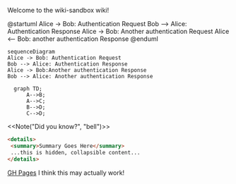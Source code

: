 Welcome to the wiki-sandbox wiki!

@startuml
Alice -> Bob: Authentication Request
Bob --> Alice: Authentication Response
Alice -> Bob: Another authentication Request
Alice <-- Bob: another authentication Response
@enduml

```mermaid
sequenceDiagram
Alice -> Bob: Authentication Request
Bob --> Alice: Authentication Response
Alice -> Bob:Another authentication Response
Bob --> Alice: Another authentication Response
```

```mermaid
  graph TD;
      A-->B;
      A-->C;
      B-->D;
      C-->D;
```
<<Note("Did you know?", "bell")>>



```md
<details>
 <summary>Summary Goes Here</summary>
 ...this is hidden, collapsible content...
</details>
```

[GH Pages](https://sputnick1124.github.io/wiki-sandbox/)
I think this may actually work!
